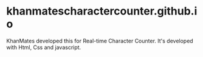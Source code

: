 # khanmatescharactercounter.github.io
KhanMates developed this for Real-time Character Counter. It's developed with Html, Css and javascript.
